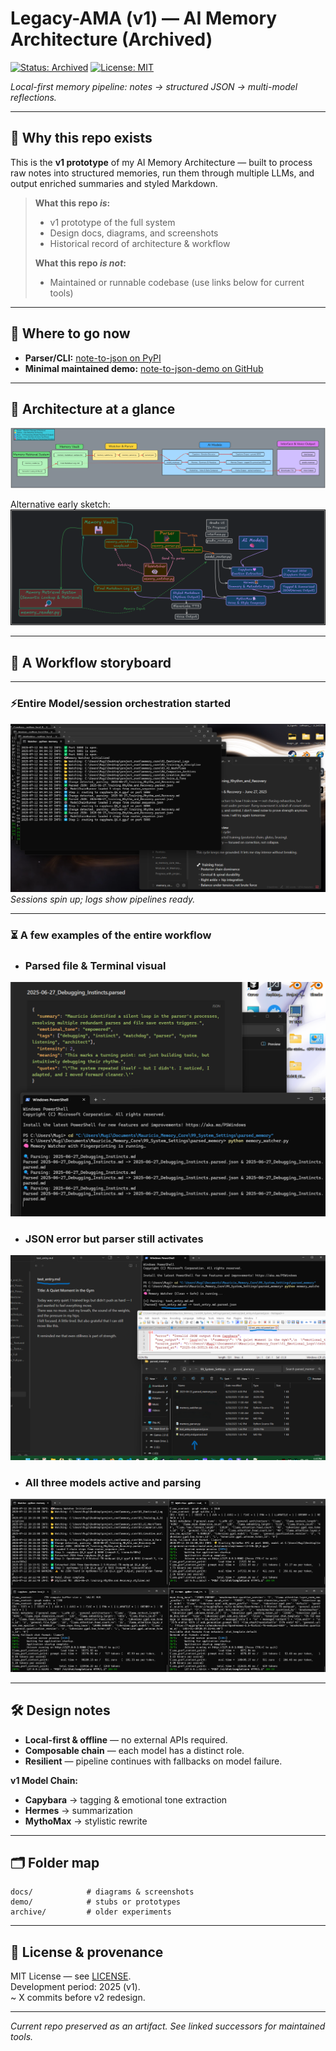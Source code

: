 # Legacy-AMA (v1) — AI Memory Architecture (Archived)

[![Status: Archived](https://img.shields.io/badge/status-archived-lightgrey.svg)](#)
[![License: MIT](https://img.shields.io/badge/License-MIT-yellow.svg)](LICENSE)

_Local-first memory pipeline: notes → structured JSON → multi-model reflections._

---

## 📌 Why this repo exists

This is the **v1 prototype** of my AI Memory Architecture — built to process raw notes into structured memories, run them through multiple LLMs, and output enriched summaries and styled Markdown.

> **What this repo _is_:**
> - v1 prototype of the full system
> - Design docs, diagrams, and screenshots
> - Historical record of architecture & workflow
>
> **What this repo _is not_:**
> - Maintained or runnable codebase (use links below for current tools)

---

## 🚀 Where to go now

- **Parser/CLI:** [note-to-json on PyPI](https://pypi.org/project/note-to-json/)  
- **Minimal maintained demo:** [note-to-json-demo on GitHub](https://github.com/Mugiwara555343/note-to-json-demo)

---

## 🧩 Architecture at a glance

![Early Sketch](docs/images/memory_flow_diagram_dark(2).png)

Alternative early sketch:  
![Memory Flow Diagram](docs/images/memory_flow_diagram_dark.png)

---

## 📖 A Workflow storyboard

---

### ⚡Entire Model/session orchestration started
![Step 1: Model Start](docs/images/Screenshot-2025-07-12-040512.png)  
_Sessions spin up; logs show pipelines ready._

---

### ⏳ A few examples of the entire workflow

- ### Parsed file & Terminal visual
![Step 3: Terminal Run](docs/images/Screenshot-2025-06-27-232647.png)  

- ### JSON error but parser still activates
![Step 4: Gradio UI](docs/images/Screenshot-2025-06-27-23202444.png)  

- ### All three models active and parsing 
![Step 5: Prompt Injection](docs/images/Screenshot-2025-07-12-202332.png)  

---

## 🛠️ Design notes

- **Local-first & offline** — no external APIs required.
- **Composable chain** — each model has a distinct role.
- **Resilient** — pipeline continues with fallbacks on model failure.

**v1 Model Chain:**  
- **Capybara** → tagging & emotional tone extraction  
- **Hermes** → summarization  
- **MythoMax** → stylistic rewrite

---

## 🗂️ Folder map

```
docs/            # diagrams & screenshots
demo/            # stubs or prototypes
archive/         # older experiments
```

---

## 📄 License & provenance

MIT License — see [LICENSE](LICENSE).  
Development period: 2025 (v1).  
~ X commits before v2 redesign.

---

_Current repo preserved as an artifact. See linked successors for maintained tools._
